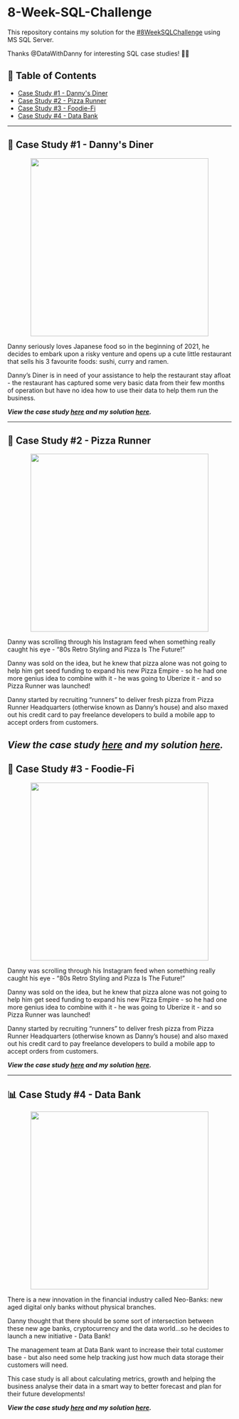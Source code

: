 # 8-Week-SQL-Challenge


This repository contains my solution for the [#8WeekSQLChallenge](https://8weeksqlchallenge.com/) using MS SQL Server.

Thanks @DataWithDanny for interesting SQL case studies! :wave:🏻


## 📕 Table of Contents
* [Case Study #1 - Danny's Diner](https://github.com/cuongdaoo/8-Week-SQL-Challenge/blob/main/README.md#:~:text=%F0%9F%8D%9C%20Case%20Study%20%231%20%2D%20Danny%27s%20Diner)
* [Case Study #2 - Pizza Runner](https://github.com/cuongdaoo/8-Week-SQL-Challenge/blob/main/README.md#:~:text=%F0%9F%8D%95-,Case%20Study%20%232%20%2D%20Pizza%20Runner,-Danny%20was%20scrolling)
* [Case Study #3 - Foodie-Fi](https://github.com/cuongdaoo/8-Week-SQL-Challenge/blob/main/README.md#:~:text=%F0%9F%A5%91-,Case%20Study%20%233%20%2D%20Foodie%2DFi,-Danny%20was%20scrolling)
* [Case Study #4 - Data Bank](https://github.com/cuongdaoo/8-Week-SQL-Challenge/blob/main/README.md#:~:text=%F0%9F%93%8A-,Case%20Study%20%234%20%2D%20Data%20Bank,-There%20is%20a)


---
## 🍜 Case Study #1 - Danny's Diner
<p align="center">
<img src="https://github.com/qanhnn12/8-Week-SQL-Challenge/blob/main/IMG/1.png" align="center" width="400" height="400" >

Danny seriously loves Japanese food so in the beginning of 2021, he decides to embark upon a risky venture and opens up a cute little restaurant that sells his 3 favourite foods: sushi, curry and ramen.

Danny’s Diner is in need of your assistance to help the restaurant stay afloat - the restaurant has captured some very basic data from their few months of operation but have no idea how to use their data to help them run the business.

***View the case study [here](https://8weeksqlchallenge.com/case-study-1/) and my solution 
  [here](https://github.com/cuongdaoo/8-Week-SQL-Challenge/blob/main/Case%20Study%20%231%20-%20Danny's%20Diner/Solution.md).***

---
## 🍕 Case Study #2 - Pizza Runner
<p align="center">
<img src="https://github.com/qanhnn12/8-Week-SQL-Challenge/blob/main/IMG/2.png" align="center" width="400" height="400" >

Danny was scrolling through his Instagram feed when something really caught his eye - “80s Retro Styling and Pizza Is The Future!”

Danny was sold on the idea, but he knew that pizza alone was not going to help him get seed funding to expand his new Pizza Empire - so he had one more genius idea to combine with it - he was going to Uberize it - and so Pizza Runner was launched!

Danny started by recruiting “runners” to deliver fresh pizza from Pizza Runner Headquarters (otherwise known as Danny’s house) and also maxed out his credit card to pay freelance developers to build a mobile app to accept orders from customers.

***View the case study [here](https://8weeksqlchallenge.com/case-study-2/) and my solution 
  [here](https://github.com/cuongdaoo/8-Week-SQL-Challenge/blob/main/Case%20Study%20%232%20Pizza%20Runner/Solution.md).***
---
## 🥑 Case Study #3 - Foodie-Fi
<p align="center">
<img src="https://github.com/qanhnn12/8-Week-SQL-Challenge/blob/main/IMG/3.png" align="center" width="400" height="400" >

Danny was scrolling through his Instagram feed when something really caught his eye - “80s Retro Styling and Pizza Is The Future!”

Danny was sold on the idea, but he knew that pizza alone was not going to help him get seed funding to expand his new Pizza Empire - so he had one more genius idea to combine with it - he was going to Uberize it - and so Pizza Runner was launched!

Danny started by recruiting “runners” to deliver fresh pizza from Pizza Runner Headquarters (otherwise known as Danny’s house) and also maxed out his credit card to pay freelance developers to build a mobile app to accept orders from customers.

***View the case study [here](https://8weeksqlchallenge.com/case-study-3/) and my solution [here](https://github.com/cuongdaoo/8-Week-SQL-Challenge/tree/main/Case%20Study%20%233%20-%20Foodie-Fi).***
  
---
## :bar_chart: Case Study #4 - Data Bank
<p align="center">
<img src="https://github.com/qanhnn12/8-Week-SQL-Challenge/blob/main/IMG/4.png" align="center" width="400" height="400" >

There is a new innovation in the financial industry called Neo-Banks: new aged digital only banks without physical branches.

Danny thought that there should be some sort of intersection between these new age banks, cryptocurrency and the data world…so he decides to launch a new initiative - Data Bank!

The management team at Data Bank want to increase their total customer base - but also need some help tracking just how much data storage their customers will need.

This case study is all about calculating metrics, growth and helping the business analyse their data in a smart way to better forecast and plan for their future developments!

***View the case study [here](https://8weeksqlchallenge.com/case-study-4/) and my solution [here]().***
  
